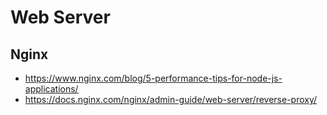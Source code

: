 # Web Server

## Nginx

* <https://www.nginx.com/blog/5-performance-tips-for-node-js-applications/>
* <https://docs.nginx.com/nginx/admin-guide/web-server/reverse-proxy/>
